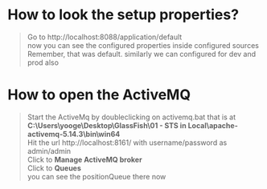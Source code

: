 # How to look the setup properties?
> Go to http://localhost:8088/application/default </br>
> now you can see the configured properties inside configured sources  </br>
> Remember, that was default. similarly we can configured for dev and prod also  </br>

# How to open the ActiveMQ
> Start the ActiveMq by doubleclicking on activemq.bat that is at <b>C:\Users\yooge\Desktop\GlassFish\01 - STS in Local\apache-activemq-5.14.3\bin\win64</b> </br>
> Hit the url http://localhost:8161/ with username/password as admin/admin </br>
> Click to <b>Manage ActiveMQ broker</b> </br>
> Click to <b>Queues</b> </br>
> you can see the positionQueue there now </br>
